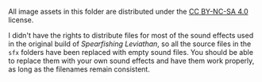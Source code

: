 All image assets in this folder are distributed under the [CC BY-NC-SA 4.0](https://creativecommons.org/licenses/by-nc-sa/4.0/) license.

I didn't have the rights to distribute files for most of the sound effects used in the original build of _Spearfishing Leviathan_, so all the source files in the `sfx` folders have been replaced with empty sound files. You should be able to replace them with your own sound effects and have them work properly, as long as the filenames remain consistent. 